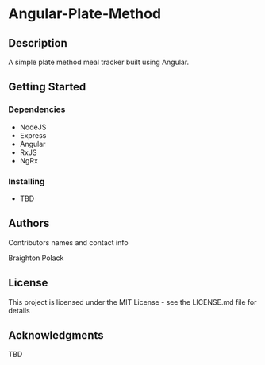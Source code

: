 # Angular-Plate-Method

## Description

A simple plate method meal tracker built using Angular.

## Getting Started

### Dependencies

* NodeJS
* Express
* Angular
* RxJS
* NgRx

### Installing

* TBD

## Authors

Contributors names and contact info

Braighton Polack  

## License

This project is licensed under the MIT License - see the LICENSE.md file for details

## Acknowledgments

TBD